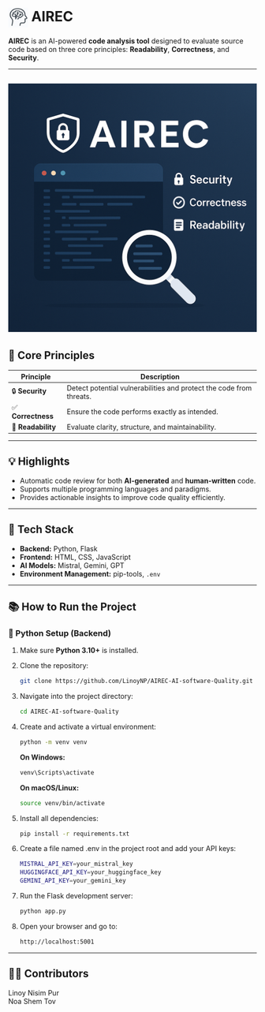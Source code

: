 # <img src="static/icons/Airec-96x96.png" alt="AIREC Logo" width="40" style="vertical-align: middle;"> AIREC  

**AIREC** is an AI-powered **code analysis tool** designed to evaluate source code based on three core principles: **Readability**, **Correctness**, and **Security**.  

--- 

![AIREC Logo](static/icons/p.png)
---

## 🌟 Core Principles

| Principle      | Description |
|----------------|-------------|
| 🔒 **Security** | Detect potential vulnerabilities and protect the code from threats. |
| ✅ **Correctness** | Ensure the code performs exactly as intended. |
| 📝 **Readability** | Evaluate clarity, structure, and maintainability. |

---

## 💡 Highlights

- Automatic code review for both **AI-generated** and **human-written** code.  
- Supports multiple programming languages and paradigms.  
- Provides actionable insights to improve code quality efficiently.  

---

## 🧩 Tech Stack  

- **Backend:** Python, Flask  
- **Frontend:** HTML, CSS, JavaScript  
- **AI Models:** Mistral, Gemini, GPT
- **Environment Management:** pip-tools, `.env`  

---

## 📚 How to Run the Project  
### 🐍 Python Setup (Backend)  

1. Make sure **Python 3.10+** is installed.  

2. Clone the repository:  
   ```bash
   git clone https://github.com/LinoyNP/AIREC-AI-software-Quality.git
3. Navigate into the project directory:
   ```bash
   cd AIREC-AI-software-Quality
4. Create and activate a virtual environment:
   ```bash
   python -m venv venv
   ```
   **On Windows:**
   ```bash
   venv\Scripts\activate
   ```
   **On macOS/Linux:**
   ```bash
   source venv/bin/activate
   ```
5. Install all dependencies:
   ```bash
   pip install -r requirements.txt
   ```
6. Create a file named .env in the project root and add your API keys:
   ```bash
   MISTRAL_API_KEY=your_mistral_key
   HUGGINGFACE_API_KEY=your_huggingface_key
   GEMINI_API_KEY=your_gemini_key
   ```
7. Run the Flask development server:
   ```bash
   python app.py
   ```
8. Open your browser and go to:
   ```bash
   http://localhost:5001
    ```
---

## 👩‍💻 Contributors
Linoy Nisim Pur  
Noa Shem Tov
